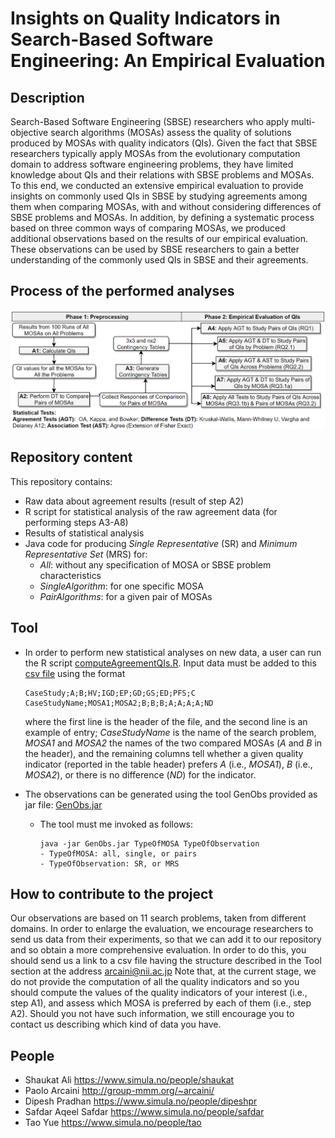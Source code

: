 # Insights on Quality Indicators in Search-Based Software Engineering: An Empirical Evaluation

## Description
Search-Based Software Engineering (SBSE) researchers who apply multi-objective search algorithms (MOSAs) assess the quality of solutions produced by MOSAs with quality indicators (QIs). Given the fact that SBSE researchers typically apply MOSAs from the evolutionary computation domain to address software engineering problems, they have limited knowledge about QIs and their relations with SBSE problems and MOSAs. To this end, we conducted an extensive empirical evaluation to provide insights on commonly used QIs in SBSE by studying agreements among them when comparing MOSAs, with and without considering differences of SBSE problems and MOSAs. In addition, by defining a systematic process based on three common ways of comparing MOSAs, we produced additional observations based on the results of our empirical evaluation. These observations can be used by SBSE researchers to gain a better understanding of the commonly used QIs in SBSE and their agreements.

## Process of the performed analyses
![Process](https://github.com/ERATOMMSD/QIsAgreementMOSAs/blob/master/statisticalTests/StatTestsProcess.png)

## Repository content
This repository contains: 
* Raw data about agreement results (result of step A2)
* R script for statistical analysis of the raw agreement data (for performing steps A3-A8)
* Results of statistical analysis
* Java code for producing *Single Representative* (SR) and *Minimum Representative Set* (MRS) for:
  * *All*: without any specification of MOSA or SBSE problem characteristics
  * *SingleAlgorithm*: for one specific MOSA
  * *PairAlgorithms*: for a given pair of MOSAs
  
## Tool
* In order to perform new statistical analyses on new data, a user can run the R script [computeAgreementQIs.R](https://github.com/ERATOMMSD/QIsAgreementMOSAs/blob/master/statisticalTests/computeAgreementQIs.R). Input data must be added to this 
[csv file](https://github.com/ERATOMMSD/QIsAgreementMOSAs/blob/master/statisticalTests/inputData/inputData.csv) using the format
   ```
   CaseStudy;A;B;HV;IGD;EP;GD;GS;ED;PFS;C
   CaseStudyName;MOSA1;MOSA2;B;B;B;A;A;A;A;ND
   ```
   where the first line is the header of the file, and the second line is an example of entry; *CaseStudyName* is the name of the search problem, *MOSA1* and *MOSA2* the names of the two compared MOSAs (*A* and *B* in the header), and the remaining columns tell whether a given quality indicator (reported in the table header) prefers *A* (i.e., *MOSA1*), *B* (i.e., *MOSA2*), or there is no difference (*ND*) for the indicator. 

* The observations can be generated using the tool GenObs provided as jar file: [GenObs.jar](https://github.com/ERATOMMSD/QIsAgreementMOSAs/blob/master/code/generatorReprSets/GenObs.jar?raw=true)
  * The tool must me invoked as follows:
     ```
     java -jar GenObs.jar TypeOfMOSA TypeOfObservation
     - TypeOfMOSA: all, single, or pairs
     - TypeOfObservation: SR, or MRS
     ```

## How to contribute to the project
Our observations are based on 11 search problems, taken from different domains. In order to enlarge the evaluation, we encourage researchers to send us data from their experiments, so that we can add it to our repository and so obtain a more comprehensive evaluation. In order to do this, you should send us a link to a csv file having the structure described in the Tool section at the address arcaini@nii.ac.jp
Note that, at the current stage, we do not provide the computation of all the quality indicators and so you should compute the values of the quality indicators of your interest (i.e., step A1), and assess which MOSA is preferred by each of them (i.e., step A2). Should you not have such information, we still encourage you to contact us describing which kind of data you have.


## People
* Shaukat Ali https://www.simula.no/people/shaukat
* Paolo Arcaini http://group-mmm.org/~arcaini/
* Dipesh Pradhan https://www.simula.no/people/dipeshpr
* Safdar Aqeel Safdar https://www.simula.no/people/safdar
* Tao Yue https://www.simula.no/people/tao
